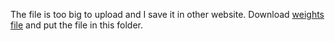 The file is too big to upload and I save it in other website. Download [weights file](https://pan.baidu.com/s/1hgLFZzZqSnsRsvVST-52lQ) and put the file in this folder.
